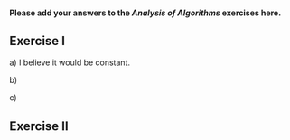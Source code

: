 #### Please add your answers to the ***Analysis of  Algorithms*** exercises here.

## Exercise I

a) I believe it would be constant. 


b)


c)

## Exercise II


